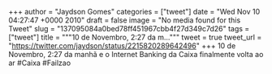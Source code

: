 
+++
author = "Jaydson Gomes"
categories = ["tweet"]
date = "Wed Nov 10 04:27:47 +0000 2010"
draft = false
image = "No media found for this Tweet"
slug = "137095084a0bed78ff451967cbb4f27d349c7d26"
tags = ["tweet"]
title = """10 de Novembro, 2:27 da m..."""
tweet = true
tweet_url = "https://twitter.com/jaydson/status/2215820289642496"
+++
10 de Novembro, 2:27 da manhã e o Internet Banking da Caixa finalmente volta ao ar #Caixa #Failzao
